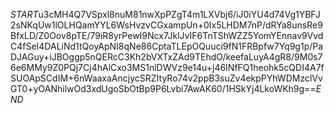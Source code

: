 $START$u3cMH4Q7VSpxl8nuM81nwXpPZgT4m1LXVbj6/iJ0iYU4d74Vg1YBFJ2sNKqUw1lOLHQamYYL6WsHvzvCGxampUn+0Ix5LHDM7nP/dRYa8unsRe9BfxLD/Z0Oov8pTE/79iR8yrPewI9Ncx7JklJvIF6TnTShWZZ5YomYEnnav9VvdC4fSeI4DALiNd1tQoyApNI8qNe86CptaTLEpOQuuci9fN1FRBpfw7Yq9g1p/PaDJAGuy+iJBOggp5nQERcC3Kh2bVXTxZAd9TEhdO/keefaLuyA4gR8/9M0s76e6MMy9Z0PQj7Cj4hAlCxo3MS1nlDWVz9e14u+j46INfFQ1heohk5cQDI4A7fSUOApSCdIM+6nWaaxaAncjycSRZItyRo74v2ppB3suZv4ekpPYhWDMzclVvGT0+yOANhilwOd3xdUgoSbOtBp9P6Lvbi7AwAK60/1HSkYj4LkoWKh9g==$END$
